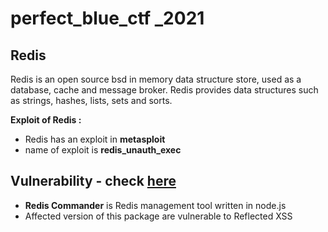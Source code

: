 # perfect_blue_ctf _2021

## **Redis**

Redis is an open source bsd in memory data structure store, used as a database, cache and message broker. Redis provides data structures such as strings, hashes, lists, sets and sorts.

**Exploit of Redis :**

- Redis has an exploit in **metasploit**
- name of exploit is **redis_unauth_exec**

## Vulnerability - check [here](https://snyk.io/vuln/npm:redis-commander:20180109)

- **Redis Commander** is Redis management tool written in node.js
- Affected version of this package are vulnerable to Reflected XSS